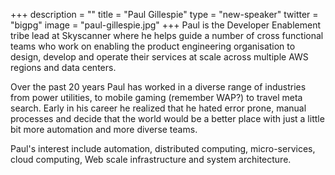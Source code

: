 +++
description = ""
title = "Paul Gillespie"
type = "new-speaker"
twitter = "bigpg"
image = "paul-gillespie.jpg"
+++
Paul is the Developer Enablement tribe lead at Skyscanner where he helps guide a number of cross functional teams who work on enabling the product engineering organisation to design, develop and operate their services at scale across multiple AWS regions and data centers.

Over the past 20 years Paul has worked in a diverse range of industries from power utilities, to mobile gaming (remember WAP?) to travel meta search. Early in his career he realized that he hated error prone, manual processes and decide that the world would be a better place with just a little bit more automation and more diverse teams.

Paul's interest include automation, distributed computing, micro-services, cloud computing, Web scale infrastructure and system architecture.